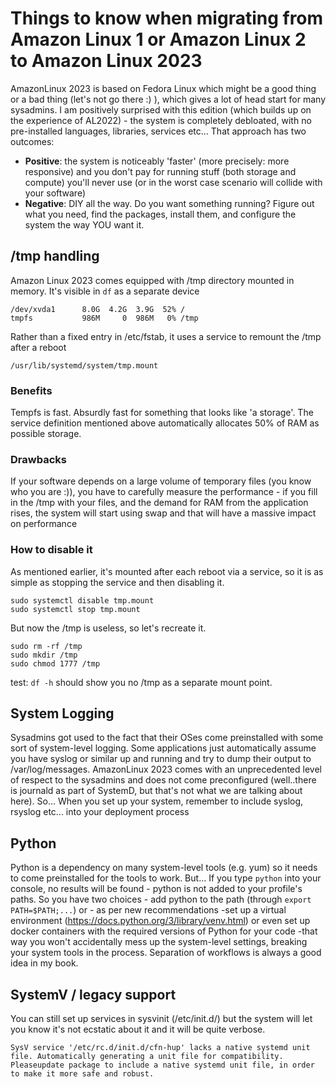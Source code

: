 # Things to know when migrating from Amazon Linux 1 or Amazon Linux 2 to Amazon Linux 2023 

AmazonLinux 2023 is based on Fedora Linux which might be a good thing or a bad thing (let's not go there :) ), which gives a lot of head start for many sysadmins.
I am positively surprised with this edition (which builds up on the experience of AL2022)  - the system is completely debloated, with no pre-installed languages, libraries, services etc... That approach has two outcomes:
* **Positive**: the system is noticeably 'faster' (more precisely: more responsive) and you don't pay for running stuff (both storage and compute) you'll never use (or in the worst case scenario will collide with your software)
* **Negative**: DIY all the way. Do you want something running? Figure out what you need, find the packages, install them, and configure the system the way YOU want it.

## /tmp handling
Amazon Linux 2023 comes equipped with /tmp directory mounted in memory.
It's visible in `df` as a separate device

```
/dev/xvda1      8.0G  4.2G  3.9G  52% /
tmpfs           986M     0  986M   0% /tmp
```

Rather than a fixed entry in /etc/fstab, it uses a service to remount the /tmp after a reboot

```
/usr/lib/systemd/system/tmp.mount
```

### Benefits
Tempfs is fast. Absurdly fast for something that looks like 'a storage'. The service definition mentioned above automatically allocates 50% of RAM as possible storage.

### Drawbacks
If your software depends on a large volume of temporary files (you know who you are :)), you have to carefully measure the performance -  if you fill in the /tmp with your files, and the demand for RAM from the application rises, the system will start using swap and that will have a massive impact on performance

### How to disable it
As mentioned earlier, it's mounted after each reboot via a service, so it is as simple as stopping the service and then disabling it.

```
sudo systemctl disable tmp.mount
sudo systemctl stop tmp.mount
```
But now the /tmp is useless, so let's recreate it.

```
sudo rm -rf /tmp
sudo mkdir /tmp
sudo chmod 1777 /tmp
```

test:  `df -h` should show you no /tmp as a separate mount point.

## System Logging
Sysadmins got used to the fact that their OSes come preinstalled with some sort of system-level logging. Some applications just automatically assume you have syslog or similar up and running and try to dump their output to /var/log/messages.
AmazonLinux 2023 comes with an unprecedented level of respect to the sysadmins and does not come preconfigured (well..there is journald as part of SystemD, but that's not what we are talking about here). So... When you set up your system, remember to include syslog, rsyslog etc... into your deployment process

## Python
Python is a dependency on many system-level tools (e.g. yum) so it needs to come preinstalled for the tools to work. But... If you type `python` into your console, no results will be found - python is not added to your profile's paths. So you have two choices - add python to the path (through `export PATH=$PATH;...`) or - as per new recommendations -set up a virtual environment (https://docs.python.org/3/library/venv.html) or even set up docker containers with the required versions of Python for your code -that way you won't accidentally mess up the system-level settings, breaking your system tools in the process. Separation of workflows is always a good idea in my book.

## SystemV / legacy support
You can still set up services in sysvinit (/etc/init.d/) but the system will let you know it's not ecstatic about it and it will be quite verbose.

```
SysV service '/etc/rc.d/init.d/cfn-hup' lacks a native systemd unit file. Automatically generating a unit file for compatibility. Pleaseupdate package to include a native systemd unit file, in order to make it more safe and robust.
```
